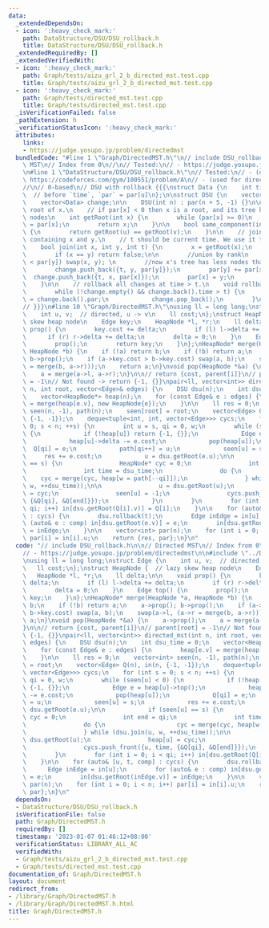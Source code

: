 ```yaml
---
data:
  _extendedDependsOn:
  - icon: ':heavy_check_mark:'
    path: DataStructure/DSU/DSU_rollback.h
    title: DataStructure/DSU/DSU_rollback.h
  _extendedRequiredBy: []
  _extendedVerifiedWith:
  - icon: ':heavy_check_mark:'
    path: Graph/tests/aizu_grl_2_b_directed_mst.test.cpp
    title: Graph/tests/aizu_grl_2_b_directed_mst.test.cpp
  - icon: ':heavy_check_mark:'
    path: Graph/tests/directed_mst.test.cpp
    title: Graph/tests/directed_mst.test.cpp
  _isVerificationFailed: false
  _pathExtension: h
  _verificationStatusIcon: ':heavy_check_mark:'
  attributes:
    links:
    - https://judge.yosupo.jp/problem/directedmst
  bundledCode: "#line 1 \"Graph/DirectedMST.h\"\n// include DSU_rollback.h\n\n// Directed\
    \ MST\n// Index from 0\n//\n// Tested:\n// - https://judge.yosupo.jp/problem/directedmst\n\
    \n#line 1 \"DataStructure/DSU/DSU_rollback.h\"\n// Tested:\n// - (dynamic connectivity)\
    \ https://codeforces.com/gym/100551/problem/A\n// - (used for directed MST) https://judge.yosupo.jp/problem/directedmst\n\
    //\n// 0-based\n// DSU with rollback {{{\nstruct Data {\n    int time, u, par;\
    \  // before `time`, `par` = par[u]\n};\n\nstruct DSU {\n    vector<int> par;\n\
    \    vector<Data> change;\n\n    DSU(int n) : par(n + 5, -1) {}\n\n    // find\
    \ root of x.\n    // if par[x] < 0 then x is a root, and its tree has -par[x]\
    \ nodes\n    int getRoot(int x) {\n        while (par[x] >= 0)\n            x\
    \ = par[x];\n        return x;\n    }\n\n    bool same_component(int u, int v)\
    \ {\n        return getRoot(u) == getRoot(v);\n    }\n\n    // join components\
    \ containing x and y.\n    // t should be current time. We use it to update `change`.\n\
    \    bool join(int x, int y, int t) {\n        x = getRoot(x);\n        y = getRoot(y);\n\
    \        if (x == y) return false;\n\n        //union by rank\n        if (par[x]\
    \ < par[y]) swap(x, y); \n        //now x's tree has less nodes than y's tree\n\
    \        change.push_back({t, y, par[y]});\n        par[y] += par[x];\n      \
    \  change.push_back({t, x, par[x]});\n        par[x] = y;\n        return true;\n\
    \    }\n\n    // rollback all changes at time > t.\n    void rollback(int t) {\n\
    \        while (!change.empty() && change.back().time > t) {\n            par[change.back().u]\
    \ = change.back().par;\n            change.pop_back();\n        }\n    }\n};\n\
    // }}}\n#line 10 \"Graph/DirectedMST.h\"\nusing ll = long long;\nstruct Edge {\n\
    \    int u, v;  // directed, u -> v\n    ll cost;\n};\nstruct HeapNode {  // lazy\
    \ skew heap node\n    Edge key;\n    HeapNode *l, *r;\n    ll delta;\n\n    void\
    \ prop() {\n        key.cost += delta;\n        if (l) l->delta += delta;\n  \
    \      if (r) r->delta += delta;\n        delta = 0;\n    }\n    Edge top() {\n\
    \        prop();\n        return key;\n    }\n};\nHeapNode* merge(HeapNode *a,\
    \ HeapNode *b) {\n    if (!a) return b;\n    if (!b) return a;\n    a->prop();\
    \ b->prop();\n    if (a->key.cost > b->key.cost) swap(a, b);\n    swap(a->l, (a->r\
    \ = merge(b, a->r)));\n    return a;\n}\nvoid pop(HeapNode *&a) {\n    a->prop();\n\
    \    a = merge(a->l, a->r);\n}\n\n// return {cost, parent[i]}\n// parent[root]\
    \ = -1\n// Not found -> return {-1, {}}\npair<ll, vector<int>> directed_mst(int\
    \ n, int root, vector<Edge>& edges) {\n    DSU dsu(n);\n    int dsu_time = 0;\n\
    \    vector<HeapNode*> heap(n);\n    for (const Edge& e : edges) {\n        heap[e.v]\
    \ = merge(heap[e.v], new HeapNode{e});\n    }\n\n    ll res = 0;\n    vector<int>\
    \ seen(n, -1), path(n);\n    seen[root] = root;\n    vector<Edge> Q(n), in(n,\
    \ {-1, -1});\n    deque<tuple<int, int, vector<Edge>>> cycs;\n    for (int s =\
    \ 0; s < n; ++s) {\n        int u = s, qi = 0, w;\n        while (seen[u] < 0)\
    \ {\n            if (!heap[u]) return {-1, {}};\n            Edge e = heap[u]->top();\n\
    \            heap[u]->delta -= e.cost;\n            pop(heap[u]);\n          \
    \  Q[qi] = e;\n            path[qi++] = u;\n            seen[u] = s;\n       \
    \     res += e.cost;\n            u = dsu.getRoot(e.u);\n\n            if (seen[u]\
    \ == s) {\n                HeapNode* cyc = 0;\n                int end = qi;\n\
    \                int time = dsu_time;\n                do {\n                \
    \    cyc = merge(cyc, heap[w = path[--qi]]);\n                } while (dsu.join(u,\
    \ w, ++dsu_time));\n\n                u = dsu.getRoot(u);\n                heap[u]\
    \ = cyc;\n                seen[u] = -1;\n                cycs.push_front({u, time,\
    \ {&Q[qi], &Q[end]}});\n            }\n        }\n        for (int i = 0; i <\
    \ qi; i++) in[dsu.getRoot(Q[i].v)] = Q[i];\n    }\n\n    for (auto& [u, t, comp]\
    \ : cycs) {\n        dsu.rollback(t);\n        Edge inEdge = in[u];\n        for\
    \ (auto& e : comp) in[dsu.getRoot(e.v)] = e;\n        in[dsu.getRoot(inEdge.v)]\
    \ = inEdge;\n    }\n\n    vector<int> par(n);\n    for (int i = 0; i < n; i++)\
    \ par[i] = in[i].u;\n    return {res, par};\n}\n"
  code: "// include DSU_rollback.h\n\n// Directed MST\n// Index from 0\n//\n// Tested:\n\
    // - https://judge.yosupo.jp/problem/directedmst\n\n#include \"../DataStructure/DSU/DSU_rollback.h\"\
    \nusing ll = long long;\nstruct Edge {\n    int u, v;  // directed, u -> v\n \
    \   ll cost;\n};\nstruct HeapNode {  // lazy skew heap node\n    Edge key;\n \
    \   HeapNode *l, *r;\n    ll delta;\n\n    void prop() {\n        key.cost +=\
    \ delta;\n        if (l) l->delta += delta;\n        if (r) r->delta += delta;\n\
    \        delta = 0;\n    }\n    Edge top() {\n        prop();\n        return\
    \ key;\n    }\n};\nHeapNode* merge(HeapNode *a, HeapNode *b) {\n    if (!a) return\
    \ b;\n    if (!b) return a;\n    a->prop(); b->prop();\n    if (a->key.cost >\
    \ b->key.cost) swap(a, b);\n    swap(a->l, (a->r = merge(b, a->r)));\n    return\
    \ a;\n}\nvoid pop(HeapNode *&a) {\n    a->prop();\n    a = merge(a->l, a->r);\n\
    }\n\n// return {cost, parent[i]}\n// parent[root] = -1\n// Not found -> return\
    \ {-1, {}}\npair<ll, vector<int>> directed_mst(int n, int root, vector<Edge>&\
    \ edges) {\n    DSU dsu(n);\n    int dsu_time = 0;\n    vector<HeapNode*> heap(n);\n\
    \    for (const Edge& e : edges) {\n        heap[e.v] = merge(heap[e.v], new HeapNode{e});\n\
    \    }\n\n    ll res = 0;\n    vector<int> seen(n, -1), path(n);\n    seen[root]\
    \ = root;\n    vector<Edge> Q(n), in(n, {-1, -1});\n    deque<tuple<int, int,\
    \ vector<Edge>>> cycs;\n    for (int s = 0; s < n; ++s) {\n        int u = s,\
    \ qi = 0, w;\n        while (seen[u] < 0) {\n            if (!heap[u]) return\
    \ {-1, {}};\n            Edge e = heap[u]->top();\n            heap[u]->delta\
    \ -= e.cost;\n            pop(heap[u]);\n            Q[qi] = e;\n            path[qi++]\
    \ = u;\n            seen[u] = s;\n            res += e.cost;\n            u =\
    \ dsu.getRoot(e.u);\n\n            if (seen[u] == s) {\n                HeapNode*\
    \ cyc = 0;\n                int end = qi;\n                int time = dsu_time;\n\
    \                do {\n                    cyc = merge(cyc, heap[w = path[--qi]]);\n\
    \                } while (dsu.join(u, w, ++dsu_time));\n\n                u =\
    \ dsu.getRoot(u);\n                heap[u] = cyc;\n                seen[u] = -1;\n\
    \                cycs.push_front({u, time, {&Q[qi], &Q[end]}});\n            }\n\
    \        }\n        for (int i = 0; i < qi; i++) in[dsu.getRoot(Q[i].v)] = Q[i];\n\
    \    }\n\n    for (auto& [u, t, comp] : cycs) {\n        dsu.rollback(t);\n  \
    \      Edge inEdge = in[u];\n        for (auto& e : comp) in[dsu.getRoot(e.v)]\
    \ = e;\n        in[dsu.getRoot(inEdge.v)] = inEdge;\n    }\n\n    vector<int>\
    \ par(n);\n    for (int i = 0; i < n; i++) par[i] = in[i].u;\n    return {res,\
    \ par};\n}\n"
  dependsOn:
  - DataStructure/DSU/DSU_rollback.h
  isVerificationFile: false
  path: Graph/DirectedMST.h
  requiredBy: []
  timestamp: '2023-01-07 01:46:12+08:00'
  verificationStatus: LIBRARY_ALL_AC
  verifiedWith:
  - Graph/tests/aizu_grl_2_b_directed_mst.test.cpp
  - Graph/tests/directed_mst.test.cpp
documentation_of: Graph/DirectedMST.h
layout: document
redirect_from:
- /library/Graph/DirectedMST.h
- /library/Graph/DirectedMST.h.html
title: Graph/DirectedMST.h
---
```

